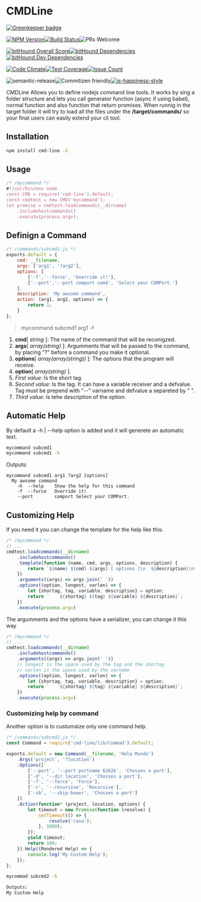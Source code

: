  # CMDLine

[![Greenkeeper badge](https://badges.greenkeeper.io/gerard2p/cmd-line.svg)](https://greenkeeper.io/)

 [![NPM Version](http://img.shields.io/npm/v/cmd-line.svg?style=flat-square)](https://www.npmjs.org/package/cmd-line)[![Build Status](https://img.shields.io/travis/gerard2p/cmd-line/master.svg?style=flat-square)](https://travis-ci.org/gerard2p/cmd-line)![PRs Welcome](https://img.shields.io/badge/PRs%20🔀-Welcome-brightgreen.svg?style=flat-square)

 [![bitHound Overall Score](https://www.bithound.io/github/gerard2p/cmd-line/badges/score.svg?style=flat-square)](https://www.bithound.io/github/gerard2p/cmd-line)[![bitHound Dependencies](https://www.bithound.io/github/gerard2p/cmd-line/badges/dependencies.svg?style=flat-square)](https://www.bithound.io/github/gerard2p/cmd-line/master/dependencies/npm)[![bitHound Dev Dependencies](https://www.bithound.io/github/gerard2p/cmd-line/badges/devDependencies.svg?style=flat-square)](https://www.bithound.io/github/gerard2p/cmd-line/master/dependencies/npm)

[![Code Climate](https://codeclimate.com/github/gerard2p/cmd-line/badges/gpa.svg?style=flat-square)](https://codeclimate.com/github/gerard2p/cmd-line)[![Test Coverage](https://codeclimate.com/github/gerard2p/cmd-line/badges/coverage.svg?style=flat-square)](https://codeclimate.com/github/gerard2p/cmd-line/coverage)[![Issue Count](https://codeclimate.com/github/gerard2p/cmd-line/badges/issue_count.svg?style=flat-square)](https://codeclimate.com/github/gerard2p/cmd-line)

![semantic-release](https://img.shields.io/badge/%20%20%F0%9F%93%A6%F0%9F%9A%80-semantic--release-e10079.svg?style=flat-square)![Commitizen friendly](https://img.shields.io/badge/commitizen-friendly-brightgreen.svg?style=flat-square)[![js-happiness-style](https://img.shields.io/badge/code%20style-happiness-brightgreen.svg?style=flat-square)](https://github.com/JedWatson/happiness)

CMDLine Allows you to define nodejs command line tools. It works by sing a folder structure and lets you call generator function (async if using babel), normal function and also function that return promises.
When runnig in the target folder it will try to load all the files under the **/target/commands/** so your final users can easily extend your cli tool.

## Installation
```sh
npm install cmd-line -S
```
## Usage
```javascript
/* /mycommand */
#!/usr/bin/env node
const CMD = require('cmd-line').default;
const cmdtest = new CMD('mycommand');
let promise = cmdtest.loadcommands(__dirname)
	.includehostcommands()
	.execute(process.argv);
```
## Definign a Command
```javascript
/* /commands/subcmd1.js */
exports.default = {
	cmd: __filename,
	args: ['arg1', '?arg2'],
	options: [
		['-f','--force', 'Override it!'],
		['--port','--port comport com4', 'Select your COMPort.']
	],
	description: 'My awsome command',
	action: (arg1, arg2, options) => {
		return 1;
	}
};
```
> mycommand subcmd1 arg1 -f

1. **cmd**[ *string* ]:  The name of the command that will be reconigzed.
1. **args**[ *array(string)* ]: Argumments that will be passed to the command, by placing "?" before a command you make it optional.
1. **options**[ *array(array(string))* ]:  The options that the program will receive.
 1. **option**[ *array(string)* ].
   1. *First value*: Is the short tag.
   1. *Second value*: Is the tag. It can have a variable receiver and a defvalue. Tag must be prepend with "--" varname and defvalue a separeted by " ".
   1. *Third value*: Is tehe description of the option.

## Automatic Help
By default a -h | --help option is added and it will generete an automatic text.
```sh
mycommand subcmd1
mycommand subcmd1 -h
```
Outputs:
```
mycommand subcmd1 arg1 ?arg2 [options]
  My awsome command
	-h  --help    Show the help for this command
	-f  --force   Override it!
	--port        comport Select your COMPort.
```

## Customizing Help
If you need it you can change the template for the help like this:
```javascript
/* /mycommand */
// ...
cmdtest.loadcommands(__dirname)
	.includehostcommands()
	.template(function (name, cmd, args, options, description) {
		return `${name} ${cmd} ${args} [ options ]\n  ${description}\n${options.join('\n')}`;
	})
	.arguments((args) => args.join(' '))
	.options((option, longest, varlen) => {
		let {shortag, tag, variable, description} = option;
		return `    ${shortag} ${tag} ${variable} ${description}`;
	})
	.execute(process.argv)
```
The argumments and the options have a serializer, you can change it this way
```javascript
/* /mycommand */
// ...
cmdtest.loadcommands(__dirname)
	.includehostcommands()
	.arguments((args) => args.join(' '))
	// longest is the space used by the tag and the shortag
	// varlen is the space used by the varname
	.options((option, longest, varlen) => {
		let {shortag, tag, variable, description} = option;
		return `    ${shortag} ${tag} ${variable} ${description}`;
	})
	.execute(process.argv)
```

### Customizing help by command
Another option is to custumaize only one command help.
```javascript
/* /commands/subcmd2.js */
const Command = require('cmd-line/lib/Commad').default;

exports.default = new Command(__filename, 'Hola Mundo')
	.Args('project', '?location')
	.Options([
		['--port', '--port portname 62626', 'Chosses a port'],
		['-d', '--dir location', 'Chosses a port'],
		['-f', '--force', 'Force'],
		['-r', '--recursive', 'Recursive'],
		['-sb', '--skip-bower', 'Chosses a port']
	])
	.Action(function* (project, location, options) {
		let timeout = new Promise(function (resolve) {
			setTimeout(() => {
				resolve('casa');
			}, 1000);
		});
		yield timeout;
    	return 100;
	}).Help((Rendered Help) => {
		console.log('My Custom Help');
	});
};
```
```sh
mycommad subcmd2 -h

Outputs:
My Custom Help
```
